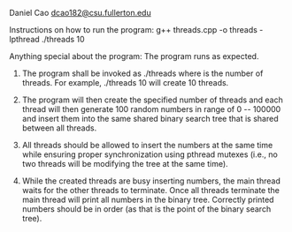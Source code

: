 Daniel Cao
dcao182@csu.fullerton.edu

Instructions on how to run the program:
g++ threads.cpp -o threads -lpthread
./threads 10

Anything special about the program:
The program runs as expected.


1.  The program shall be invoked as ./threads <number> where <number> is the number of threads.  For example, ./threads 10 will create 10 threads.

2. The program will then create the specified number of threads and each thread will then generate 100 random numbers in range of 0 -- 100000 and insert them into the same shared binary search tree that is shared between all threads.

3.  All threads should be allowed to insert the numbers at the same time while ensuring proper synchronization using pthread mutexes (i.e., no two threads will be modifying the tree at the same time).

4. While the created threads are busy inserting numbers, the main thread waits for the other threads to terminate.  Once all threads terminate the main thread will print all numbers in the binary tree. Correctly printed numbers should be in order (as that is the point of the binary search tree).